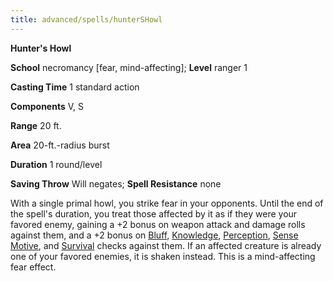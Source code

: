 ```yaml
---
title: advanced/spells/hunterSHowl
---
```

 **Hunter's Howl**

**School** necromancy [fear, mind-affecting]; **Level** ranger 1

**Casting Time** 1 standard action

**Components** V, S

**Range** 20 ft.

**Area** 20-ft.-radius burst

**Duration** 1 round/level

**Saving Throw** Will negates; **Spell Resistance** none

With a single primal howl, you strike fear in your opponents. Until the end of the spell's duration, you treat those affected by it as if they were your favored enemy, gaining a +2 bonus on weapon attack and damage rolls against them, and a +2 bonus on [Bluff](../../skills/bluff.md#_bluff), [Knowledge](../../skills/knowledge.md#_knowledge), [Perception](../../skills/perception.md#_perception), [Sense Motive](../../skills/senseMotive.md#_sense-motive), and [Survival](../../skills/survival.md#_survival) checks against them. If an affected creature is already one of your favored enemies, it is shaken instead. This is a mind-affecting fear effect.

